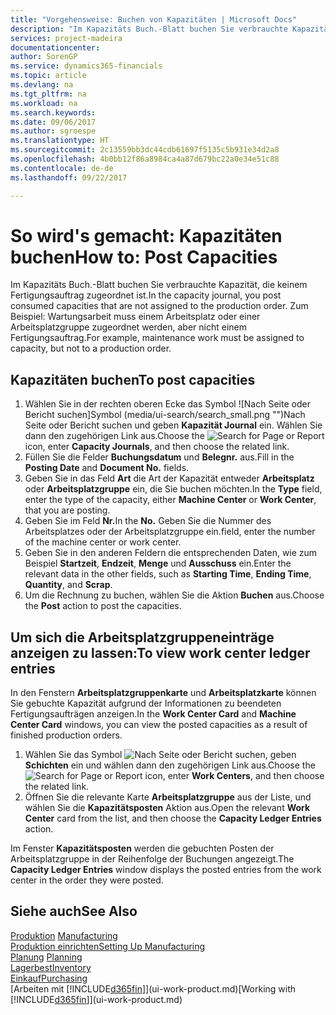 ```yaml
---
title: "Vorgehensweise: Buchen von Kapazitäten | Microsoft Docs"
description: "Im Kapazitäts Buch.-Blatt buchen Sie verbrauchte Kapazität, die keinem Fertigungsauftrag zugeordnet ist. Zum Beispiel: Wartungsarbeit muss einem Arbeitsplatz oder einer Arbeitsplatzgruppe zugeordnet werden, aber nicht einem Fertigungsauftrag."
services: project-madeira
documentationcenter: 
author: SorenGP
ms.service: dynamics365-financials
ms.topic: article
ms.devlang: na
ms.tgt_pltfrm: na
ms.workload: na
ms.search.keywords: 
ms.date: 09/06/2017
ms.author: sgroespe
ms.translationtype: HT
ms.sourcegitcommit: 2c13559bb3dc44cdb61697f5135c5b931e34d2a8
ms.openlocfilehash: 4b0bb12f86a8984ca4a87d679bc22a0e34e51c88
ms.contentlocale: de-de
ms.lasthandoff: 09/22/2017

---
```

# <a name="how-to-post-capacities"></a><span data-ttu-id="e12e5-104">So wird's gemacht: Kapazitäten buchen</span><span class="sxs-lookup"><span data-stu-id="e12e5-104">How to: Post Capacities</span></span>
<span data-ttu-id="e12e5-105">Im Kapazitäts Buch.-Blatt buchen Sie verbrauchte Kapazität, die keinem Fertigungsauftrag zugeordnet ist.</span><span class="sxs-lookup"><span data-stu-id="e12e5-105">In the capacity journal, you post consumed capacities that are not assigned to the production order.</span></span> <span data-ttu-id="e12e5-106">Zum Beispiel: Wartungsarbeit muss einem Arbeitsplatz oder einer Arbeitsplatzgruppe zugeordnet werden, aber nicht einem Fertigungsauftrag.</span><span class="sxs-lookup"><span data-stu-id="e12e5-106">For example, maintenance work must be assigned to capacity, but not to a production order.</span></span>  

## <a name="to-post-capacities"></a><span data-ttu-id="e12e5-107">Kapazitäten buchen</span><span class="sxs-lookup"><span data-stu-id="e12e5-107">To post capacities</span></span>  
1.  <span data-ttu-id="e12e5-108">Wählen Sie in der rechten oberen Ecke das Symbol ![Nach Seite oder Bericht suchen]Symbol (media/ui-search/search_small.png "")Nach Seite oder Bericht suchen und geben **Kapazität Journal** ein. Wählen Sie dann den zugehörigen Link aus.</span><span class="sxs-lookup"><span data-stu-id="e12e5-108">Choose the ![Search for Page or Report](media/ui-search/search_small.png "Search for Page or Report icon") icon, enter **Capacity Journals**, and then choose the related link.</span></span>  
2.  <span data-ttu-id="e12e5-109">Füllen Sie die Felder **Buchungsdatum** und **Belegnr.** aus.</span><span class="sxs-lookup"><span data-stu-id="e12e5-109">Fill in the **Posting Date** and **Document No.** fields.</span></span>  
3.  <span data-ttu-id="e12e5-110">Geben Sie in das Feld **Art** die Art der Kapazität entweder **Arbeitsplatz** oder **Arbeitsplatzgruppe** ein, die Sie buchen möchten.</span><span class="sxs-lookup"><span data-stu-id="e12e5-110">In the **Type** field, enter the type of the capacity, either **Machine Center** or **Work Center**, that you are posting.</span></span>  
4.  <span data-ttu-id="e12e5-111">Geben Sie im Feld **Nr.**</span><span class="sxs-lookup"><span data-stu-id="e12e5-111">In the **No.**</span></span> <span data-ttu-id="e12e5-112">Geben Sie die Nummer des Arbeitsplatzes oder der Arbeitsplatzgruppe ein.</span><span class="sxs-lookup"><span data-stu-id="e12e5-112">field, enter the number of the machine center or work center.</span></span>  
5.  <span data-ttu-id="e12e5-113">Geben Sie in den anderen Feldern die entsprechenden Daten, wie zum Beispiel **Startzeit**, **Endzeit**, **Menge** und **Ausschuss** ein.</span><span class="sxs-lookup"><span data-stu-id="e12e5-113">Enter the relevant data in the other fields, such as **Starting Time**, **Ending Time**, **Quantity**, and **Scrap**.</span></span>  
6.  <span data-ttu-id="e12e5-114">Um die Rechnung zu buchen, wählen Sie die Aktion **Buchen** aus.</span><span class="sxs-lookup"><span data-stu-id="e12e5-114">Choose the **Post** action to post the capacities.</span></span>  

## <a name="to-view-work-center-ledger-entries"></a><span data-ttu-id="e12e5-115">Um sich die Arbeitsplatzgruppeneinträge anzeigen zu lassen:</span><span class="sxs-lookup"><span data-stu-id="e12e5-115">To view work center ledger entries</span></span>  
<span data-ttu-id="e12e5-116">In den Fenstern **Arbeitsplatzgruppenkarte** und **Arbeitsplatzkarte** können Sie gebuchte Kapazität aufgrund der Informationen zu beendeten Fertigungsaufträgen anzeigen.</span><span class="sxs-lookup"><span data-stu-id="e12e5-116">In the **Work Center Card** and **Machine Center Card** windows, you can view the posted capacities as a result of finished production orders.</span></span>    
1.  <span data-ttu-id="e12e5-117">Wählen Sie das Symbol ![Nach Seite oder Bericht suchen](media/ui-search/search_small.png "Symbol Nach Seite oder Bericht suchen"), geben **Schichten** ein und wählen dann den zugehörigen Link aus.</span><span class="sxs-lookup"><span data-stu-id="e12e5-117">Choose the ![Search for Page or Report](media/ui-search/search_small.png "Search for Page or Report icon") icon, enter **Work Centers**, and then choose the related link.</span></span>  
2.  <span data-ttu-id="e12e5-118">Öffnen Sie die relevante Karte **Arbeitsplatzgruppe** aus der Liste, und wählen Sie die **Kapazitätsposten** Aktion aus.</span><span class="sxs-lookup"><span data-stu-id="e12e5-118">Open the relevant **Work Center** card from the list, and then choose the **Capacity Ledger Entries** action.</span></span>  

<span data-ttu-id="e12e5-119">Im Fenster **Kapazitätsposten** werden die gebuchten Posten der Arbeitsplatzgruppe in der Reihenfolge der Buchungen angezeigt.</span><span class="sxs-lookup"><span data-stu-id="e12e5-119">The **Capacity Ledger Entries** window displays the posted entries from the work center in the order they were posted.</span></span>   

## <a name="see-also"></a><span data-ttu-id="e12e5-120">Siehe auch</span><span class="sxs-lookup"><span data-stu-id="e12e5-120">See Also</span></span>  
<span data-ttu-id="e12e5-121">[Produktion](production-manage-manufacturing.md)  </span><span class="sxs-lookup"><span data-stu-id="e12e5-121">[Manufacturing](production-manage-manufacturing.md)  </span></span>  
[<span data-ttu-id="e12e5-122">Produktion einrichten</span><span class="sxs-lookup"><span data-stu-id="e12e5-122">Setting Up Manufacturing</span></span>](production-configure-production-processes.md)  
<span data-ttu-id="e12e5-123">[Planung](production-planning.md)    </span><span class="sxs-lookup"><span data-stu-id="e12e5-123">[Planning](production-planning.md)    </span></span>  
[<span data-ttu-id="e12e5-124">Lagerbest</span><span class="sxs-lookup"><span data-stu-id="e12e5-124">Inventory</span></span>](inventory-manage-inventory.md)  
[<span data-ttu-id="e12e5-125">Einkauf</span><span class="sxs-lookup"><span data-stu-id="e12e5-125">Purchasing</span></span>](purchasing-manage-purchasing.md)  
<span data-ttu-id="e12e5-126">[Arbeiten mit [!INCLUDE[d365fin](includes/d365fin_md.md)]](ui-work-product.md)</span><span class="sxs-lookup"><span data-stu-id="e12e5-126">[Working with [!INCLUDE[d365fin](includes/d365fin_md.md)]](ui-work-product.md)</span></span>

